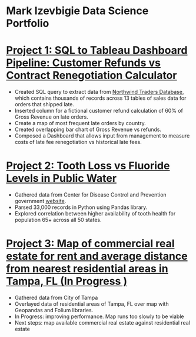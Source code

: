 # Mark Izevbigie Data Science Portfolio

# [Project 1: SQL to Tableau Dashboard Pipeline: Customer Refunds vs Contract Renegotiation Calculator](https://public.tableau.com/shared/M2CZ8TZRG?:display_count=n&:origin=viz_share_link)
* Created SQL query to extract data from [Northwind Traders Database](https://www.geeksengine.com/article/northwind.html), which contains thousands of records across 13 tables of sales data for orders that shipped late.
* Inserted column for a fictional customer refund calculation of 60% of Gross Revenue on late orders.
* Create a map of most frequent late orders by country.
* Created overlapping bar chart of Gross Revenue vs refunds.
* Composed a Dashboard that allows input from management to measure costs of late fee renegotiation vs historical late fees.

# [Project 2: Tooth Loss vs Fluoride Levels in Public Water ](https://www.kaggle.com/code/elitexemnas/water-fluoride-level-dental-service-utilization?kernelSessionId=118336109)
* Gathered data from Center for Disease Control and Prevention government [website](https://www.cdc.gov/oralhealthdata/overview/adult-indicators.html).
* Parsed 33,000 records in Python using Pandas library.
* Explored correlation between higher availability of tooth health for population 65+ across all 50 states.

# [Project 3: Map of commercial real estate for rent and average distance from nearest residential areas in Tampa, FL (In Progress )](https://www.kaggle.com/code/elitexemnas/tampa-commercial-residential-real-estate-overlay?scriptVersionId=118338947)
* Gathered data from City of Tampa
* Overlayed data of residential areas of Tampa, FL over map with Geopandas and Folium libraries.
* In Progress: improving performance. Map runs too slowly to be viable
* Next steps: map available commercial real estate against residential real estate
